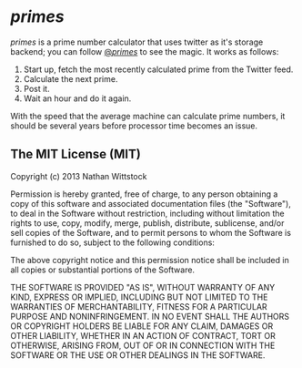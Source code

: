 _primes_
========

_primes_ is a prime number calculator that uses twitter as it's storage backend;
you can follow [@_primes_](https://twitter.com/_primes_) to see the magic. It 
works as follows:

1. Start up, fetch the most recently calculated prime from the Twitter feed.
2. Calculate the next prime.
3. Post it.
4. Wait an hour and do it again.

With the speed that the average machine can calculate prime numbers, it should 
be several years before processor time becomes an issue.


The MIT License (MIT)
---------------------

Copyright (c) 2013 Nathan Wittstock

Permission is hereby granted, free of charge, to any person obtaining a copy of
this software and associated documentation files (the "Software"), to deal in
the Software without restriction, including without limitation the rights to
use, copy, modify, merge, publish, distribute, sublicense, and/or sell copies of
the Software, and to permit persons to whom the Software is furnished to do so,
subject to the following conditions:

The above copyright notice and this permission notice shall be included in all
copies or substantial portions of the Software.

THE SOFTWARE IS PROVIDED "AS IS", WITHOUT WARRANTY OF ANY KIND, EXPRESS OR
IMPLIED, INCLUDING BUT NOT LIMITED TO THE WARRANTIES OF MERCHANTABILITY, FITNESS
FOR A PARTICULAR PURPOSE AND NONINFRINGEMENT. IN NO EVENT SHALL THE AUTHORS OR
COPYRIGHT HOLDERS BE LIABLE FOR ANY CLAIM, DAMAGES OR OTHER LIABILITY, WHETHER
IN AN ACTION OF CONTRACT, TORT OR OTHERWISE, ARISING FROM, OUT OF OR IN
CONNECTION WITH THE SOFTWARE OR THE USE OR OTHER DEALINGS IN THE SOFTWARE.
